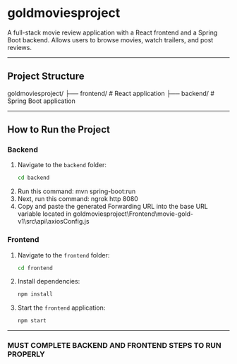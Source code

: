 # goldmoviesproject

A full-stack movie review application with a React frontend and a Spring Boot backend. Allows users to browse movies, watch trailers, and post reviews.

---

## Project Structure

goldmoviesproject/ 
  ├── frontend/ # React application 
  ├── backend/ # Spring Boot application


---

## How to Run the Project

### Backend
1. Navigate to the `backend` folder:
   ```bash
   cd backend
2. Run this command: mvn spring-boot:run
3. Next, run this command: ngrok http 8080
4. Copy and paste the generated Forwarding URL into the base URL variable located in goldmoviesproject\Frontend\movie-gold-v1\src\api\axiosConfig.js

### Frontend
1. Navigate to the `frontend` folder:
    ```bash
    cd frontend
2. Install dependencies:
    ```bash
    npm install
3. Start the `frontend` application:
   ```bash
   npm start

---

### MUST COMPLETE BACKEND AND FRONTEND STEPS TO RUN PROPERLY

